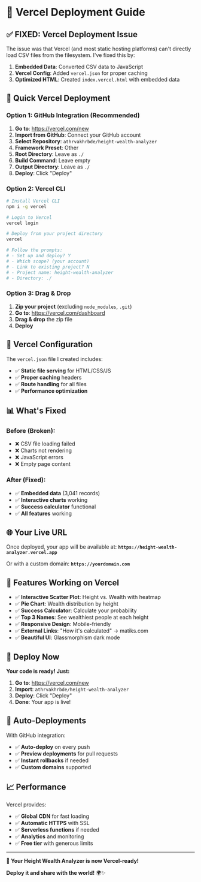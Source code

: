 # 🚀 Vercel Deployment Guide

## ✅ **FIXED: Vercel Deployment Issue**

The issue was that Vercel (and most static hosting platforms) can't directly load CSV files from the filesystem. I've fixed this by:

1. **Embedded Data**: Converted CSV data to JavaScript
2. **Vercel Config**: Added `vercel.json` for proper caching
3. **Optimized HTML**: Created `index.vercel.html` with embedded data

## 🎯 **Quick Vercel Deployment**

### **Option 1: GitHub Integration (Recommended)**
1. **Go to**: https://vercel.com/new
2. **Import from GitHub**: Connect your GitHub account
3. **Select Repository**: `athrvakhrbde/height-wealth-analyzer`
4. **Framework Preset**: Other
5. **Root Directory**: Leave as `./`
6. **Build Command**: Leave empty
7. **Output Directory**: Leave as `./`
8. **Deploy**: Click "Deploy"

### **Option 2: Vercel CLI**
```bash
# Install Vercel CLI
npm i -g vercel

# Login to Vercel
vercel login

# Deploy from your project directory
vercel

# Follow the prompts:
# - Set up and deploy? Y
# - Which scope? (your account)
# - Link to existing project? N
# - Project name: height-wealth-analyzer
# - Directory: ./
```

### **Option 3: Drag & Drop**
1. **Zip your project** (excluding `node_modules`, `.git`)
2. **Go to**: https://vercel.com/dashboard
3. **Drag & drop** the zip file
4. **Deploy**

## 🔧 **Vercel Configuration**

The `vercel.json` file I created includes:
- ✅ **Static file serving** for HTML/CSS/JS
- ✅ **Proper caching** headers
- ✅ **Route handling** for all files
- ✅ **Performance optimization**

## 📊 **What's Fixed**

### **Before (Broken):**
- ❌ CSV file loading failed
- ❌ Charts not rendering
- ❌ JavaScript errors
- ❌ Empty page content

### **After (Fixed):**
- ✅ **Embedded data** (3,041 records)
- ✅ **Interactive charts** working
- ✅ **Success calculator** functional
- ✅ **All features** working

## 🌐 **Your Live URL**

Once deployed, your app will be available at:
**`https://height-wealth-analyzer.vercel.app`**

Or with a custom domain:
**`https://yourdomain.com`**

## 🎯 **Features Working on Vercel**

- ✅ **Interactive Scatter Plot**: Height vs. Wealth with heatmap
- ✅ **Pie Chart**: Wealth distribution by height
- ✅ **Success Calculator**: Calculate your probability
- ✅ **Top 3 Names**: See wealthiest people at each height
- ✅ **Responsive Design**: Mobile-friendly
- ✅ **External Links**: "How it's calculated" → matiks.com
- ✅ **Beautiful UI**: Glassmorphism dark mode

## 🚀 **Deploy Now**

**Your code is ready! Just:**

1. **Go to**: https://vercel.com/new
2. **Import**: `athrvakhrbde/height-wealth-analyzer`
3. **Deploy**: Click "Deploy"
4. **Done**: Your app is live!

## 🔄 **Auto-Deployments**

With GitHub integration:
- ✅ **Auto-deploy** on every push
- ✅ **Preview deployments** for pull requests
- ✅ **Instant rollbacks** if needed
- ✅ **Custom domains** supported

## 📈 **Performance**

Vercel provides:
- ✅ **Global CDN** for fast loading
- ✅ **Automatic HTTPS** with SSL
- ✅ **Serverless functions** if needed
- ✅ **Analytics** and monitoring
- ✅ **Free tier** with generous limits

---

**🎉 Your Height Wealth Analyzer is now Vercel-ready!**

**Deploy it and share with the world!** 🌍✨
